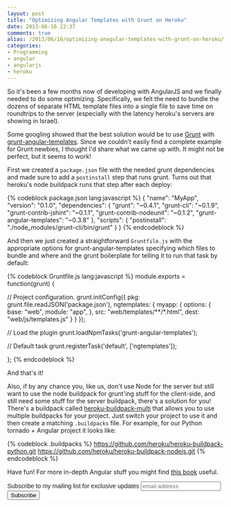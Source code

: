 ```yaml
---
layout: post
title: "Optimizing Angular Templates with Grunt on Heroku"
date: 2013-06-16 22:37
comments: true
alias: /2013/06/16/optimizing-anagular-templates-with-grunt-on-heroku/
categories: 
- Programming
- angular
- angularjs
- heroku
---
```


So it's been a few months now of developing with AngularJS and we finally needed to do some optimizing. Specifically, we felt the need to bundle the dozens of separate HTML template files into a single file to save time on roundtrips to the server (especially with the latency heroku's servers are showing in Israel).

Some googling showed that the best solution would be to use [Grunt](http://gruntjs.com/) with [grunt-angular-templates](https://github.com/ericclemmons/grunt-angular-templates). Since we couldn't easily find a complete example for Grunt newbies, I thought I'd share what we came up with. It might not be perfect, but it seems to work!

First we created a `package.json` file with the needed grunt dependencies and made sure to add a `postinstall` step that runs grunt. Turns out that heroku's node buildpack runs that step after each deploy:

{% codeblock package.json lang:javascript %}
{
  "name": "MyApp",
  "version": "0.1.0",
  "dependencies": {
    "grunt": "~0.4.1",
    "grunt-cli": "~0.1.9",
    "grunt-contrib-jshint": "~0.1.1",
    "grunt-contrib-nodeunit": "~0.1.2",
    "grunt-angular-templates": "~0.3.8"
  },
  "scripts": {
    "postinstall": "./node_modules/grunt-cli/bin/grunt"
  }
}
{% endcodeblock %}

And then we just created a straightforward `Gruntfile.js` with the appropriate options for grunt-angular-templates specifying which files to bundle and where and the grunt boilerplate for telling it to run that task by default:

{% codeblock Gruntfile.js lang:javascript %}
module.exports = function(grunt) {

  // Project configuration.
  grunt.initConfig({
    pkg: grunt.file.readJSON('package.json'),
    ngtemplates: {
        myapp: {
            options: {
                base: "web",
                module: "app",
            },
            src: "web/templates/**/*.html",
            dest: "web/js/templates.js"
        }
    }
  });

  // Load the plugin
  grunt.loadNpmTasks('grunt-angular-templates');

  // Default task
  grunt.registerTask('default', ['ngtemplates']);

};
{% endcodeblock %}

And that's it!

Also, if by any chance you, like us, don't use Node for the server but still want to use the node buildpack for grunt'ing stuff for the client-side, and still need some stuff for the server buildpack, there's a solution for you! There's a buildpack called [heroku-buildpack-multi](https://github.com/ddollar/heroku-buildpack-multi) that allows you to use multiple buildpacks for your project. Just switch your project to use it and then create a matching `.buildpacks` file. For example, for our Python tornado + Angular project it looks like:

{% codeblock .buildpacks %}
https://github.com/heroku/heroku-buildpack-python.git
https://github.com/heroku/heroku-buildpack-nodejs.git
{% endcodeblock %}

Have fun! For more in-depth Angular stuff you might find [this book](http://www.amazon.com/gp/product/B00CJLFF8K?ie=UTF8&camp=213733&creative=393177&creativeASIN=B00CJLFF8K&linkCode=shr&tag=thcodu02-20&qid=1371412376&sr=8-2&keywords=angularjs) useful.

<!-- Begin MailChimp Signup Form -->
<link href="http://cdn-images.mailchimp.com/embedcode/slim-081711.css" rel="stylesheet" type="text/css">
<style type="text/css">
    #mc_embed_signup{background:#fff; clear:left; font:14px Helvetica,Arial,sans-serif; }
    /* Add your own MailChimp form style overrides in your site stylesheet or in this style block.
       We recommend moving this block and the preceding CSS link to the HEAD of your HTML file. */
</style>
<div id="mc_embed_signup">
<form action="http://codelord.us6.list-manage.com/subscribe/post?u=78b36f07d7d2e7e91eb8deee3&amp;id=c9a8d439c8" method="post" id="mc-embedded-subscribe-form" name="mc-embedded-subscribe-form" class="validate" target="_blank" novalidate>
    <label for="mce-EMAIL">Subscribe to my mailing list for exclusive updates</label>
    <input type="email" value="" name="EMAIL" class="email" id="mce-EMAIL" placeholder="email address" required style="display: inline">
    <input type="submit" value="Subscribe" name="subscribe" id="mc-embedded-subscribe" class="button" style="display: inline">
</form>
</div>
<!--End mc_embed_signup-->
